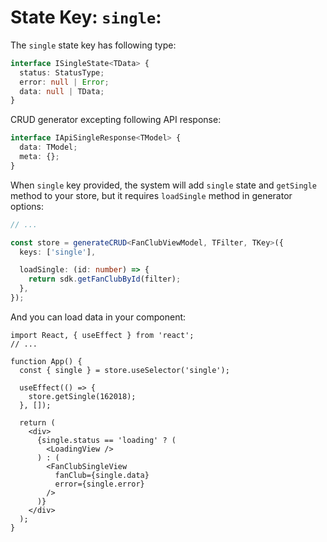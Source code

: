 # State Key: `single`:

The `single` state key has following type:

```typescript
interface ISingleState<TData> {
  status: StatusType;
  error: null | Error;
  data: null | TData;
}
```

CRUD generator excepting following API response:

```typescript
interface IApiSingleResponse<TModel> {
  data: TModel;
  meta: {};
}
```

When `single` key provided, the system will add `single` state and `getSingle` method to
your store, but it requires `loadSingle` method in generator options:

```typescript
// ...

const store = generateCRUD<FanClubViewModel, TFilter, TKey>({
  keys: ['single'],

  loadSingle: (id: number) => {
    return sdk.getFanClubById(filter);
  },
});
```

And you can load data in your component:

```tsx
import React, { useEffect } from 'react';
// ...

function App() {
  const { single } = store.useSelector('single');

  useEffect(() => {
    store.getSingle(162018);
  }, []);

  return (
    <div>
      {single.status == 'loading' ? (
        <LoadingView />
      ) : (
        <FanClubSingleView
          fanClub={single.data}
          error={single.error}
        />
      )}
    </div>
  );
}
```

